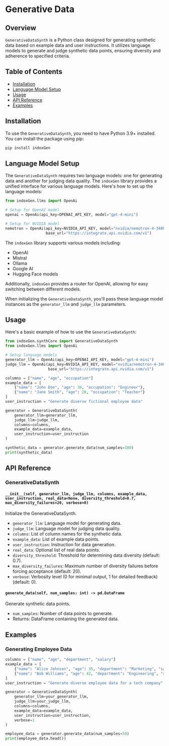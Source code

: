 # Generative Data

## Overview

`GenerativeDataSynth` is a Python class designed for generating synthetic data based on example data and user instructions. It utilizes language models to generate and judge synthetic data points, ensuring diversity and adherence to specified criteria.

## Table of Contents

- [Installation](#installation)
- [Language Model Setup](#language-model-setup)
- [Usage](#usage)
- [API Reference](#api-reference)
- [Examples](#examples)

## Installation

To use the `GenerativeDataSynth`, you need to have Python 3.9+ installed. You can install the package using pip:

```bash
pip install indoxGen
```

## Language Model Setup

The `GenerativeDataSynth` requires two language models: one for generating data and another for judging data quality. The `indoxGen` library provides a unified interface for various language models. Here's how to set up the language models:

```python
from indoxGen.llms import OpenAi

# Setup for OpenAI model
openai = OpenAi(api_key=OPENAI_API_KEY, model="gpt-4-mini")

# Setup for NVIDIA model
nemotron = OpenAi(api_key=NVIDIA_API_KEY, model="nvidia/nemotron-4-340b-instruct",
                  base_url="https://integrate.api.nvidia.com/v1")
```

The `indoxGen` library supports various models including:
- OpenAI
- Mistral
- Ollama
- Google AI
- Hugging Face models

Additionally, `indoxGen` provides a router for OpenAI, allowing for easy switching between different models.

When initializing the `GenerativeDataSynth`, you'll pass these language model instances as the `generator_llm` and `judge_llm` parameters.

## Usage

Here's a basic example of how to use the `GenerativeDataSynth`:

```python
from indoxGen.synthCore import GenerativeDataSynth
from indoxGen.llms import OpenAi

# Setup language models
generator_llm = OpenAi(api_key=OPENAI_API_KEY, model="gpt-4-mini")
judge_llm = OpenAi(api_key=NVIDIA_API_KEY, model="nvidia/nemotron-4-340b-instruct",
                   base_url="https://integrate.api.nvidia.com/v1")

columns = ["name", "age", "occupation"]
example_data = [
    {"name": "John Doe", "age": 30, "occupation": "Engineer"},
    {"name": "Jane Smith", "age": 28, "occupation": "Teacher"}
]
user_instruction = "Generate diverse fictional employee data"

generator = GenerativeDataSynth(
    generator_llm=generator_llm,
    judge_llm=judge_llm,
    columns=columns,
    example_data=example_data,
    user_instruction=user_instruction
)

synthetic_data = generator.generate_data(num_samples=100)
print(synthetic_data)
```

## API Reference

### GenerativeDataSynth

#### `__init__(self, generator_llm, judge_llm, columns, example_data, user_instruction, real_data=None, diversity_threshold=0.7, max_diversity_failures=20, verbose=0)`

Initialize the GenerativeDataSynth.

- `generator_llm`: Language model for generating data.
- `judge_llm`: Language model for judging data quality.
- `columns`: List of column names for the synthetic data.
- `example_data`: List of example data points.
- `user_instruction`: Instruction for data generation.
- `real_data`: Optional list of real data points.
- `diversity_threshold`: Threshold for determining data diversity (default: 0.7).
- `max_diversity_failures`: Maximum number of diversity failures before forcing acceptance (default: 20).
- `verbose`: Verbosity level (0 for minimal output, 1 for detailed feedback) (default: 0).

#### `generate_data(self, num_samples: int) -> pd.DataFrame`

Generate synthetic data points.

- `num_samples`: Number of data points to generate.
- Returns: DataFrame containing the generated data.

## Examples

### Generating Employee Data

```python
columns = ["name", "age", "department", "salary"]
example_data = [
    {"name": "Alice Johnson", "age": 35, "department": "Marketing", "salary": 75000},
    {"name": "Bob Williams", "age": 42, "department": "Engineering", "salary": 90000}
]
user_instruction = "Generate diverse employee data for a tech company"

generator = GenerativeDataSynth(
    generator_llm=your_generator_llm,
    judge_llm=your_judge_llm,
    columns=columns,
    example_data=example_data,
    user_instruction=user_instruction,
    verbose=1
)

employee_data = generator.generate_data(num_samples=50)
print(employee_data.head())
```


